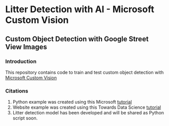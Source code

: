 # Litter Detection with AI - Microsoft Custom Vision

## Custom Object Detection with Google Street View Images

### Introduction

This repository contains code to train and test custom object detection with [Microsoft Custom Vision](https://customvision.ai)

### Citations

1. Python example was created using this Microsoft [tutorial](https://docs.microsoft.com/en-us/azure/cognitive-services/custom-vision-service/python-tutorial-od)
2. Website example was created using this Towards Data Science [tutorial](https://towardsdatascience.com/how-to-create-a-custom-image-classifier-with-customvision-ai-fe3df6fd219b)
3. Litter detection model has been developed and will be shared as Python script soon.
